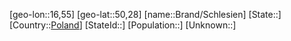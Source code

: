 ﻿---
location: [50,28,16,55]
type: City
tags:
- geo/City


SpocWebEntityId: 29313
isDeleted: false
confidential: public

---
[geo-lon::16,55]
[geo-lat::50,28]
[name::Brand/Schlesien]
[State::]
[Country::[Poland](geo/Continent/Europe/Poland.md)]
[StateId::]
[Population::]
[Unknown::]

